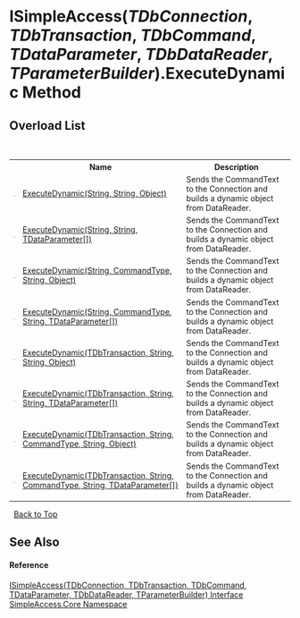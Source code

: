 # ISimpleAccess(*TDbConnection*, *TDbTransaction*, *TDbCommand*, *TDataParameter*, *TDbDataReader*, *TParameterBuilder*).ExecuteDynamic Method 
 


## Overload List
&nbsp;<table><tr><th></th><th>Name</th><th>Description</th></tr><tr><td>![Public method](media/pubmethod.gif "Public method")</td><td><a href="4b2f4a35-04f0-fbd1-3dd6-3e486959d5a5">ExecuteDynamic(String, String, Object)</a></td><td>
Sends the CommandText to the Connection and builds a dynamic object from DataReader.</td></tr><tr><td>![Public method](media/pubmethod.gif "Public method")</td><td><a href="c82227b2-7ec5-6ca4-c99a-63dd5f85e052">ExecuteDynamic(String, String, TDataParameter[])</a></td><td>
Sends the CommandText to the Connection and builds a dynamic object from DataReader.</td></tr><tr><td>![Public method](media/pubmethod.gif "Public method")</td><td><a href="ccfc97b8-deb2-8daf-58bd-c1bf83061796">ExecuteDynamic(String, CommandType, String, Object)</a></td><td>
Sends the CommandText to the Connection and builds a dynamic object from DataReader.</td></tr><tr><td>![Public method](media/pubmethod.gif "Public method")</td><td><a href="991db11e-79e8-d87b-2fd8-13519d21f2fb">ExecuteDynamic(String, CommandType, String, TDataParameter[])</a></td><td>
Sends the CommandText to the Connection and builds a dynamic object from DataReader.</td></tr><tr><td>![Public method](media/pubmethod.gif "Public method")</td><td><a href="dfff28a0-0951-07f8-7965-dcd80e19e243">ExecuteDynamic(TDbTransaction, String, String, Object)</a></td><td>
Sends the CommandText to the Connection and builds a dynamic object from DataReader.</td></tr><tr><td>![Public method](media/pubmethod.gif "Public method")</td><td><a href="17fbcf11-7b22-06ea-78b6-a1c6f71d1328">ExecuteDynamic(TDbTransaction, String, String, TDataParameter[])</a></td><td>
Sends the CommandText to the Connection and builds a dynamic object from DataReader.</td></tr><tr><td>![Public method](media/pubmethod.gif "Public method")</td><td><a href="39e3961b-1e2b-0f2f-1340-6dd667039d3a">ExecuteDynamic(TDbTransaction, String, CommandType, String, Object)</a></td><td>
Sends the CommandText to the Connection and builds a dynamic object from DataReader.</td></tr><tr><td>![Public method](media/pubmethod.gif "Public method")</td><td><a href="c7e0e2e4-76ff-cd9c-6166-50b7603b7781">ExecuteDynamic(TDbTransaction, String, CommandType, String, TDataParameter[])</a></td><td>
Sends the CommandText to the Connection and builds a dynamic object from DataReader.</td></tr></table>&nbsp;
<a href="#isimpleaccess(*tdbconnection*,-*tdbtransaction*,-*tdbcommand*,-*tdataparameter*,-*tdbdatareader*,-*tparameterbuilder*).executedynamic-method">Back to Top</a>

## See Also


#### Reference
<a href="0a1ff90a-7c2b-18a8-adb6-ac494a3c34b5">ISimpleAccess(TDbConnection, TDbTransaction, TDbCommand, TDataParameter, TDbDataReader, TParameterBuilder) Interface</a><br /><a href="a16105b5-9ef0-1333-33d4-5a00c99c3614">SimpleAccess.Core Namespace</a><br />